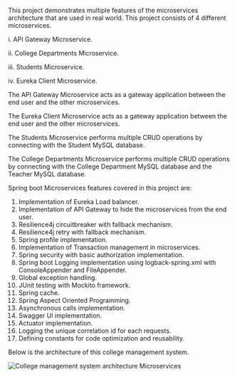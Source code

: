 This project demonstrates multiple features of the microservices architecture that are used in real world. This project consists of 4 different microservices.

i. API Gateway Microservice.

ii. College Departments Microservice.

iii. Students Microservice.

iv. Eureka Client Microservice.

The API Gateway Microservice acts as a gateway application between the end user and the other microservices.

The Eureka Client Microservice acts as a gateway application between the end user and the other microservices.

The Students Microservice performs multiple CRUD operations by connecting with the Student MySQL database.

The College Departments Microservice performs multiple CRUD operations by connecting with the College Department MySQL database and the Teacher MySQL database.

Spring boot Microservices features covered in this project are:

1. Implementation of Eureka Load balancer.
2. Implementation of API Gateway to hide the microservices from the end user.
3. Resilience4j circuitbreaker with fallback mechanism.
4. Resilience4j retry with fallback mechanism.
5. Spring profile implementation.
6. Implementation of Transaction management in microservices.
7. Spring security with basic authorization implementation.
8. Spring boot Logging implementation using logback-spring.xml with ConsoleAppender and FileAppender.
9. Global exception handling.
10. JUnit testing with Mockito framework.
11. Spring cache.
12. Spring Aspect Oriented Programming.
13. Asynchronous calls implementation.
14. Swagger UI implementation.
15. Actuator implementation.
16. Logging the unique correlation id for each requests.
17. Defining constants for code optimization and reusability.

Below is the architecture of this college management system.


![College management system architecture Microservices](https://github.com/balaji-krishna/Microservices_College_Management_System/assets/126441628/0a3cc3b0-b3a5-4317-90d0-4eb34933e714)
